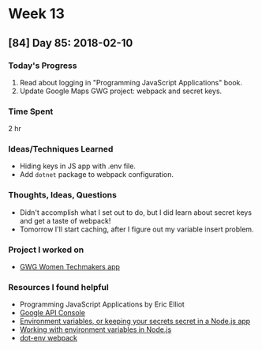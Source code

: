 # Week 13

## [84] Day 85: 2018-02-10

### Today's Progress

1. Read about logging in "Programming JavaScript Applications" book.
2. Update Google Maps GWG project: webpack and secret keys.

### Time Spent

2 hr

### Ideas/Techniques Learned

- Hiding keys in JS app with .env file.
- Add `dotnet` package to webpack configuration.

### Thoughts, Ideas, Questions

- Didn't accomplish what I set out to do, but I did learn about secret keys and get a taste of webpack!
- Tomorrow I'll start caching, after I figure out my variable insert problem.

### Project I worked on

- [GWG Women Techmakers app](https://github.com/gwg-women/gwg-women-techmakers)

### Resources I found helpful

- Programming JavaScript Applications by Eric Elliot
- [Google API Console](https://console.developers.google.com/apis/)
- [Environment variables, or keeping your secrets secret in a Node.js app](https://medium.com/ibm-watson-data-lab/environment-variables-or-keeping-your-secrets-secret-in-a-node-js-app-99019dfff716)
- [Working with environment variables in Node.js](https://www.twilio.com/blog/2017/08/working-with-environment-variables-in-node-js.html)
- [dot-env webpack](https://www.npmjs.com/package/dotenv-webpack)